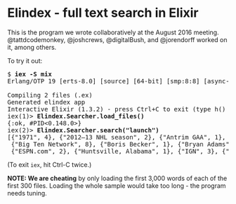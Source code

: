 # Elindex - full text search in Elixir

This is the program we wrote collaboratively at the August 2016 meeting.
@tattdcodemonkey, @joshcrews, @digitalBush, and @jorendorff worked on it,
among others.

To try it out:

<pre>$ <strong>iex -S mix</strong>
Erlang/OTP 19 [erts-8.0] [source] [64-bit] [smp:8:8] [async-threads:10] [hipe] [kernel-poll:false]

Compiling 2 files (.ex)
Generated elindex app
Interactive Elixir (1.3.2) - press Ctrl+C to exit (type h() ENTER for help)
iex(1)&gt; <strong>Elindex.Searcher.load_files()</strong>
{:ok, #PID<0.148.0>}
iex(2)&gt; <strong>Elindex.Searcher.search("launch")</strong>
[{"1971", 4}, {"2012–13 NHL season", 2}, {"Antrim GAA", 1},
 {"Big Ten Network", 8}, {"Boris Becker", 1}, {"Bryan Adams", 1},
 {"ESPN.com", 2}, {"Huntsville, Alabama", 1}, {"IGN", 3}, {"Johor Bahru", 1}]
</pre>

(To exit `iex`, hit Ctrl-C twice.)

**NOTE: We are cheating** by only loading the first 3,000 words of each of the first 300 files.
Loading the whole sample would take too long - the program needs tuning.


